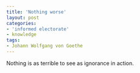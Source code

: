 ```yaml
---
title: 'Nothing worse'
layout: post
categories:
- 'informed electorate'
- knowledge
tags:
- Johann Wolfgang von Goethe
---
```


Nothing is as terrible to see as ignorance in action.